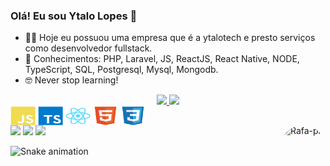 ### Olá! Eu sou Ytalo Lopes 👋


- 👨‍💻 Hoje eu possuou uma empresa que é a ytalotech e presto serviços como desenvolvedor fullstack.
- 🚀 Conhecimentos: PHP, Laravel, JS, ReactJS, React Native, NODE, TypeScript, SQL, Postgresql, Mysql, Mongodb.
- 🤓 Never stop learning!

<div align="center">
  <a href="https://github.com/ytalotech">
    <img height="180em" src="https://github-readme-stats.vercel.app/api?username=ytalotech&show_icons=true&theme=dracula&include_all_commits=true&count_private=true"/>
    <img height="180em" src="https://github-readme-stats.vercel.app/api/top-langs/?username=ytalotech&layout=compact&langs_count=7&theme=dracula"/>
  </a>
</div>

<div>
  <img align="center" alt="Rafa-Js" height="30" width="40" src="https://raw.githubusercontent.com/devicons/devicon/master/icons/javascript/javascript-plain.svg">
  <img align="center" alt="Rafa-Ts" height="30" width="40" src="https://raw.githubusercontent.com/devicons/devicon/master/icons/typescript/typescript-plain.svg">
  <img align="center" alt="Rafa-React" height="30" width="40" src="https://raw.githubusercontent.com/devicons/devicon/master/icons/react/react-original.svg">
  <img align="center" alt="Rafa-HTML" height="30" width="40" src="https://raw.githubusercontent.com/devicons/devicon/master/icons/html5/html5-original.svg">
  <img align="center" alt="Rafa-CSS" height="30" width="40" src="https://raw.githubusercontent.com/devicons/devicon/master/icons/css3/css3-original.svg">
</div>

<div>
  <img align="right" alt="Rafa-pic" height="150" style="border-radius:50px;" src="https://avatars.githubusercontent.com/u/54129629?v=4">
</div>

<div>
  <a href="https://instagram.com/rafaballerini" target="_blank"><img src="https://img.shields.io/badge/-Instagram-%23E4405F?style=for-the-badge&logo=instagram&logoColor=white" target="_blank"></a>
  <a href = "mailto:lopessoftec@gmail.com"><img src="https://img.shields.io/badge/-Gmail-%23333?style=for-the-badge&logo=gmail&logoColor=white" target="_blank"></a>
  <a href="https://www.linkedin.com/in/ytalolopes/" target="_blank"><img src="https://img.shields.io/badge/-LinkedIn-%230077B5?style=for-the-badge&logo=linkedin&logoColor=white" target="_blank"></a> 
 
  ![Snake animation](https://github.com/ytalotech/ytalotech/blob/output/github-contribution-grid-snake.svg)
 
</div>
